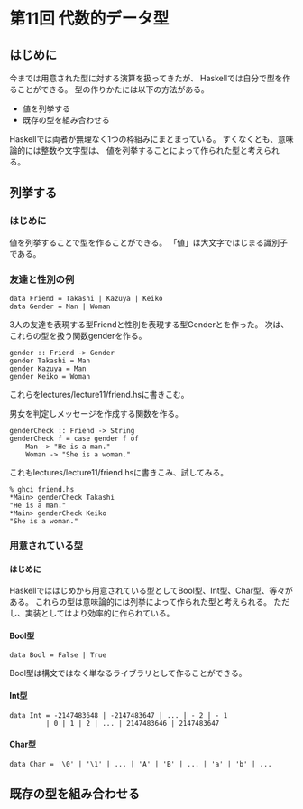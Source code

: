 第11回 代数的データ型
=====================

はじめに
--------

今までは用意された型に対する演算を扱ってきたが、
Haskellでは自分で型を作ることができる。
型の作りかたには以下の方法がある。

* 値を列挙する
* 既存の型を組み合わせる

Haskellでは両者が無理なく1つの枠組みにまとまっている。
すくなくとも、意味論的には整数や文字型は、
値を列挙することによって作られた型と考えられる。

列挙する
--------

### はじめに

値を列挙することで型を作ることができる。
「値」は大文字ではじまる識別子である。

### 友達と性別の例

    data Friend = Takashi | Kazuya | Keiko
    data Gender = Man | Woman

3人の友達を表現する型Friendと性別を表現する型Genderとを作った。
次は、これらの型を扱う関数genderを作る。

    gender :: Friend -> Gender
    gender Takashi = Man
    gender Kazuya = Man
    gender Keiko = Woman

これらをlectures/lecture11/friend.hsに書きこむ。

男女を判定しメッセージを作成する関数を作る。

    genderCheck :: Friend -> String
    genderCheck f = case gender f of
        Man -> "He is a man."
        Woman -> "She is a woman."

これもlectures/lecture11/friend.hsに書きこみ、試してみる。

    % ghci friend.hs
    *Main> genderCheck Takashi
    "He is a man."
    *Main> genderCheck Keiko
    "She is a woman."

### 用意されている型

#### はじめに

Haskellでははじめから用意されている型としてBool型、Int型、Char型、等々がある。
これらの型は意味論的には列挙によって作られた型と考えられる。
ただし、実装としてはより効率的に作られている。

#### Bool型

    data Bool = False | True

Bool型は構文ではなく単なるライブラリとして作ることができる。

#### Int型

    data Int = -2147483648 | -2147483647 | ... | - 2 | - 1
             | 0 | 1 | 2 | ... | 2147483646 | 2147483647

#### Char型

    data Char = '\0' | '\1' | ... | 'A' | 'B' | ... | 'a' | 'b' | ...

既存の型を組み合わせる
----------------------
